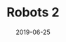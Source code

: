 --- 
title: Robots 2
date: '2019-06-25'
thumb_image: images/mar-4yo/4yo-mar-robots2.jpg
thumb_image_alt: Robots 2
image: images/mar-4yo/4yo-mar-robots2.jpg
image_alt: Robots 2
template: project 
---	